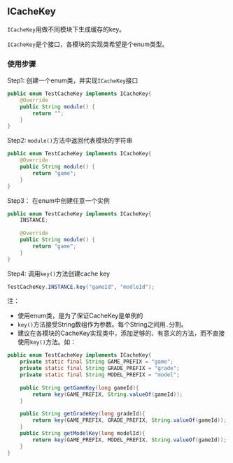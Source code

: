 
## ICacheKey

`ICacheKey`用做不同模块下生成缓存的key。

`ICacheKey`是个接口，各模块的实现类希望是个enum类型。

### 使用步骤

Step1: 创建一个enum类，并实现`ICacheKey`接口

```java
public enum TestCacheKey implements ICacheKey{
    @Override
    public String module() {
        return "";
    }
}
```

Step2: `module()`方法中返回代表模块的字符串 

```java
public enum TestCacheKey implements ICacheKey{
    @Override
    public String module() {
        return "game";
    }
}
```

Step3： 在enum中创建任意一个实例

```java
public enum TestCacheKey implements ICacheKey{
    INSTANCE;
    
    @Override
    public String module() {
        return "game";
    }
}
```

Step4: 调用`key()`方法创建cache key

```java
TestCacheKey.INSTANCE.key("gameId", "modleId");
```

注：
* 使用enum类，是为了保证CacheKey是单例的
* `key()`方法接受String数组作为参数。每个String之间用`.`分割。
* 建议在各模块的CacheKey实现类中，添加足够的、有意义的方法，而不直接使用`key()`方法。如：
```java
public enum TestCacheKey implements ICacheKey{
    private static final String GAME_PREFIX = "game";
    private static final String GRADE_PREFIX = "grade";
    private static final String MODEL_PREFIX = "model";
    
    public String getGameKey(long gameId){
        return key(GAME_PREFIX, String.valueOf(gameId));    
    }
    
    public String getGradeKey(long gradeId){
        return key(GAME_PREFIX, GRADE_PREFIX, String.valueOf(gameId));    
    }
    public String getModelKey(long modelId){
        return key(GAME_PREFIX, MODEL_PREFIX, String.valueOf(gameId));    
    }
}

```

